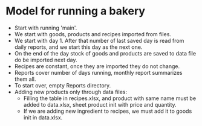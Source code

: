 # Model for running a bakery
- Start with running 'main'.
- We start with goods, products and recipes imported from files.
- We start with day 1. After that number of last saved day is read from daily reports, and we start this day as the next one.
- On the end of the day stock of goods and products are saved to data file do be imported next day. 
- Recipes are constant, once they are imported they do not change.
- Reports cover number of days running, monthly report summarizes them all.
- To start over, empty Reports directory.
- Adding new products only through data files:
  - Filling the table in recipes.xlsx, and 
  product with same name must be added to data.xlsx, sheet product init with price and quantity.
  - If we are adding new ingredient to recipes, we must add it to goods init in data.xlsx.